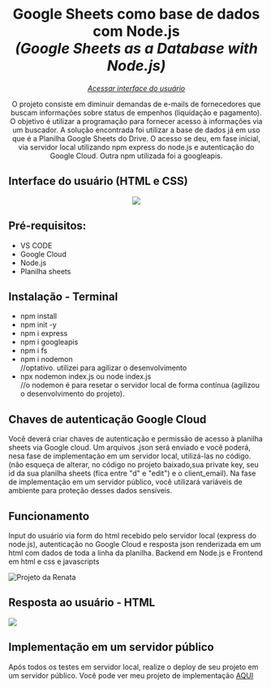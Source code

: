 <h1 align="center">Google Sheets como base de dados com Node.js <br><i>(Google Sheets as a Database with Node.js)</i></h1>
 <p align="center"><a href="https://renataverasventurim.github.io/Interface_usuario/"><i>Acessar interface do usuário</i></a></p>
 
<p align="center">O projeto consiste em diminuir demandas de e-mails de fornecedores que buscam informações sobre status de empenhos (liquidação e pagamento). O objetivo é utilizar a programação para fornecer acesso à informações via um buscador. A solução encontrada foi utilizar a base de dados já em uso que é a Planilha Google Sheets do Drive. O acesso se deu, em fase inicial, via servidor local utilizando npm express do node.js e autenticação do Google Cloud. Outra npm utilizada foi a googleapis.</p>

<h2>Interface do usuário (HTML e CSS)</h2>
<p align="center"><img src="https://github.com/RenataVerasVenturim/Google_Sheets_as_Database/assets/129551549/bb5afb31-83ba-4f5f-ad16-e93f1196db17">
</p>

<h2>Pré-requisitos:</h2>
<ul>
<li>VS CODE
<li>Google Cloud
<li>Node.js
<li>Planilha sheets
</ul>

<h2>Instalação - Terminal</h2>
<ul>
  <li>npm install</li>
  <li>npm init -y</li>
  <li> npm i express</li>
  <li>npm i googleapis</li>
  <li> npm i fs
  <li>npm i nodemon</li> //optativo. utilizei para agilizar o desenvolvimento
  <li>npx nodemon index.js ou node index.js</li> //o nodemon é para resetar o servidor local de forma contínua (agilizou o desenvolvimento do projeto).
</ul>

<h2>Chaves de autenticação Google Cloud</h2>
<p>Você deverá criar chaves de autenticação e permissão de acesso à planilha sheets via Google cloud. Um arquivos .json será enviado e você poderá, nesa fase de implementação em um servidor local, utilizá-las no código. (não esqueça de alterar, no código no projeto baixado,sua private key, seu id da sua planilha  sheets (fica entre "d" e "edit") e o client_email). Na fase de implementação em um servidor público, você utilizará variáveis de ambiente para proteção desses dados sensíveis.</p>

<h2>Funcionamento</h2>
<p>Input do usuário via form do html recebido pelo servidor local (express do node.js), autenticação no Google Cloud e resposta json renderizada em um html com dados de toda a linha da planilha. Backend em Node.js e Frontend em html e css e javascripts</p>
<p><img src="https://media2.giphy.com/media/pyHhg54LZ0WC9JQLoo/giphy.gif" alt="Projeto da Renata"></p>

<h2>Resposta ao usuário - HTML</h2>
<img src="https://github.com/RenataVerasVenturim/Google_Sheets_as_Database/assets/129551549/75b8e02b-845f-4b85-9889-4e2f1b32dbee">

<h2>Implementação em um servidor público</h2>
<p>Após todos os testes em servidor local, realize o deploy de seu projeto em um servidor público. Você pode ver meu projeto de implementação <a href="https://github.com/RenataVerasVenturim/Data_base_server">AQUI</a></p>
